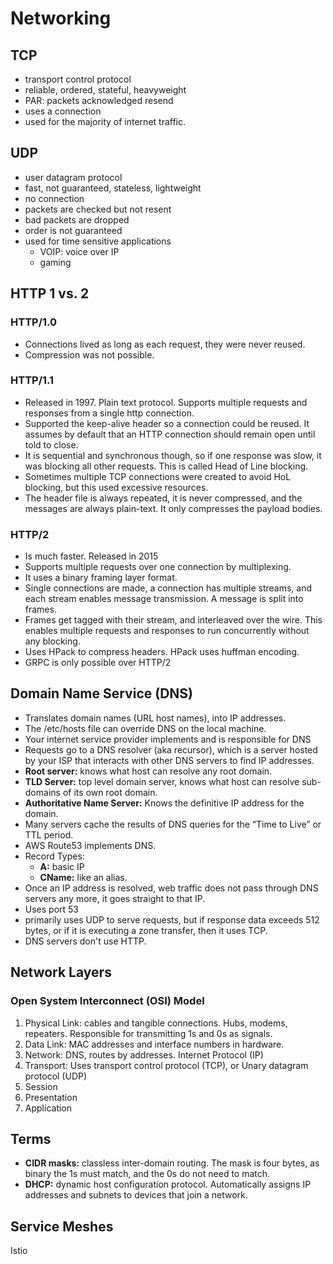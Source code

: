 
# Networking

## TCP

- transport control protocol
- reliable, ordered, stateful, heavyweight
- PAR: packets acknowledged resend
- uses a connection
- used for the majority of internet traffic.

## UDP

- user datagram protocol
- fast, not guaranteed, stateless, lightweight
- no connection
- packets are checked but not resent
- bad packets are dropped
- order is not guaranteed
- used for time sensitive applications
    - VOIP: voice over IP
    - gaming

## HTTP 1 vs. 2

### HTTP/1.0

- Connections lived as long as each request, they were never reused.
- Compression was not possible.

### HTTP/1.1

- Released in 1997.  Plain text protocol.  Supports multiple requests and responses from a single http connection.
- Supported the keep-alive header so a connection could be reused.
  It assumes by default that an HTTP connection should remain open until told to close.
- It is sequential and synchronous though, so if one response was slow, it was blocking all other requests.
  This is called Head of Line blocking.
- Sometimes multiple TCP connections were created to avoid HoL blocking, but this used excessive resources.
- The header file is always repeated, it is never compressed, and the messages are always plain-text.
  It only compresses the payload bodies.

### HTTP/2

- Is much faster.  Released in 2015
- Supports multiple requests over one connection by multiplexing.
- It uses a binary framing layer format.
- Single connections are made, a connection has multiple streams, and each stream enables message transmission.
  A message is split into frames.
- Frames get tagged with their stream, and interleaved over the wire.  This enables multiple requests and responses to 
  run concurrently without any blocking.
- Uses HPack to compress headers.  HPack uses huffman encoding.
- GRPC is only possible over HTTP/2

## Domain Name Service (DNS)

- Translates domain names (URL host names), into IP addresses.
- The /etc/hosts file can override DNS on the local machine.
- Your internet service provider implements and is responsible for DNS
- Requests go to a DNS resolver (aka recursor), which is a server hosted by your ISP 
  that interacts with other DNS servers to find IP addresses.
- **Root server:** knows what host can resolve any root domain.
- **TLD Server:** top level domain server, knows what host can resolve sub-domains of its own root domain.
- **Authoritative Name Server:** Knows the definitive IP address for the domain.
- Many servers cache the results of DNS queries for the “Time to Live” or TTL period.
- AWS Route53 implements DNS.
- Record Types:
  - **A:** basic IP
  - **CName:** like an alias.
- Once an IP address is resolved, web traffic does not pass through DNS servers any more, it goes straight to that IP.
- Uses port 53
- primarily uses UDP to serve requests, but if response data exceeds 512 bytes, or if it is executing a zone transfer, then it uses TCP.
- DNS servers don't use HTTP.

## Network Layers

### Open System Interconnect (OSI) Model

1. Physical Link: cables and tangible connections.  Hubs, modems, repeaters.  Responsible for transmitting 1s and 0s as signals.
2. Data Link: MAC addresses and interface numbers in hardware.
3. Network: DNS, routes by addresses.  Internet Protocol (IP)
4. Transport: Uses transport control protocol (TCP), or Unary datagram protocol (UDP)
5. Session
6. Presentation
7. Application

## Terms

- **CIDR masks:** classless inter-domain routing.  The mask is four bytes, as binary the 1s must match, and the 0s do not need to match.
- **DHCP:** dynamic host configuration protocol.  Automatically assigns IP addresses and subnets to devices that join a network.

## Service Meshes

Istio
